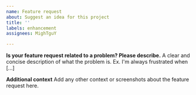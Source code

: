 ```yaml
---
name: Feature request
about: Suggest an idea for this project
title: ''
labels: enhancement
assignees: MighTguY

---
```


**Is your feature request related to a problem? Please describe.**
A clear and concise description of what the problem is. Ex. I'm always frustrated when [...]


**Additional context**
Add any other context or screenshots about the feature request here.
